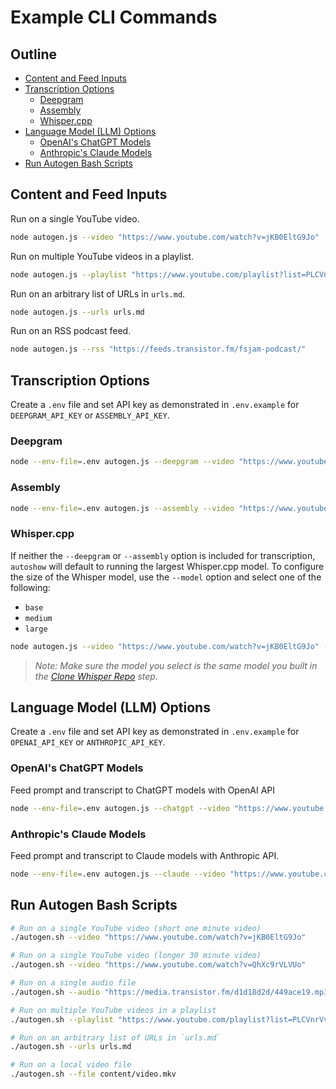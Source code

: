 # Example CLI Commands

## Outline

- [Content and Feed Inputs](#content-and-feed-inputs)
- [Transcription Options](#transcription-options)
  - [Deepgram](#deepgram)
  - [Assembly](#assembly)
  - [Whisper.cpp](#whispercpp)
- [Language Model (LLM) Options](#language-model-llm-options)
  - [OpenAI's ChatGPT Models](#openais-chatgpt-models)
  - [Anthropic's Claude Models](#anthropics-claude-models)
- [Run Autogen Bash Scripts](#run-autogen-bash-scripts)

## Content and Feed Inputs

Run on a single YouTube video.

```bash
node autogen.js --video "https://www.youtube.com/watch?v=jKB0EltG9Jo"
```

Run on multiple YouTube videos in a playlist.

```bash
node autogen.js --playlist "https://www.youtube.com/playlist?list=PLCVnrVv4KhXMh4DQBigyvHSRTf2CSj129"
```

Run on an arbitrary list of URLs in `urls.md`.

```bash
node autogen.js --urls urls.md
```

Run on an RSS podcast feed.

```bash
node autogen.js --rss "https://feeds.transistor.fm/fsjam-podcast/"
```

## Transcription Options

Create a `.env` file and set API key as demonstrated in `.env.example` for `DEEPGRAM_API_KEY` or `ASSEMBLY_API_KEY`.

### Deepgram

```bash
node --env-file=.env autogen.js --deepgram --video "https://www.youtube.com/watch?v=jKB0EltG9Jo"
```

### Assembly

```bash
node --env-file=.env autogen.js --assembly --video "https://www.youtube.com/watch?v=jKB0EltG9Jo"
```

### Whisper.cpp

If neither the `--deepgram` or `--assembly` option is included for transcription, `autoshow` will default to running the largest Whisper.cpp model. To configure the size of the Whisper model, use the `--model` option and select one of the following:

- `base`
- `medium`
- `large`

```bash
node autogen.js --video "https://www.youtube.com/watch?v=jKB0EltG9Jo" --model base
```

> _Note: Make sure the model you select is the same model you built in the [Clone Whisper Repo](#clone-whisper-repo) step._

## Language Model (LLM) Options

Create a `.env` file and set API key as demonstrated in `.env.example` for `OPENAI_API_KEY` or `ANTHROPIC_API_KEY`.

### OpenAI's ChatGPT Models

Feed prompt and transcript to ChatGPT models with OpenAI API

```bash
node --env-file=.env autogen.js --chatgpt --video "https://www.youtube.com/watch?v=jKB0EltG9Jo"
```

### Anthropic's Claude Models

Feed prompt and transcript to Claude models with Anthropic API.

```bash
node --env-file=.env autogen.js --claude --video "https://www.youtube.com/watch?v=jKB0EltG9Jo"
```

## Run Autogen Bash Scripts

```bash
# Run on a single YouTube video (short one minute video)
./autogen.sh --video "https://www.youtube.com/watch?v=jKB0EltG9Jo"

# Run on a single YouTube video (longer 30 minute video)
./autogen.sh --video "https://www.youtube.com/watch?v=QhXc9rVLVUo"

# Run on a single audio file
./autogen.sh --audio "https://media.transistor.fm/d1d18d2d/449ace19.mp3"

# Run on multiple YouTube videos in a playlist
./autogen.sh --playlist "https://www.youtube.com/playlist?list=PLCVnrVv4KhXMh4DQBigyvHSRTf2CSj129"

# Run on an arbitrary list of URLs in `urls.md`
./autogen.sh --urls urls.md

# Run on a local video file
./autogen.sh --file content/video.mkv
```
